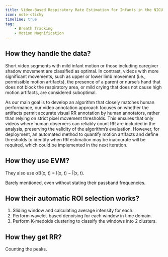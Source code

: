 ```yaml
---
title: Video-Based Respiratory Rate Estimation for Infants in the NICU
icon: note-sticky
timeline: true
tag:
    - Breath Tracking
    - Motion Magnification
---
```


## How they handle the data?

Short video segments with mild infant motion or those including caregiver shadow movement are classified as optimal. In contrast, videos with more significant movements, such as upper or lower limb movement (i.e., permissible motion artifacts), the presence of a parent or nurse’s hand that does not block the respiratory area, or mild crying that does not cause high motion artifacts, are considered suboptimal.

As our main goal is to develop an algorithm that closely matches human performance, our video annotation approach focuses on whether the artifacts permit accurate visual RR annotation by human annotators, rather than relying on strict pixel movement thresholds. This ensures that only videos where human observers can reliably count RR are included in the analysis, preserving the validity of the algorithm’s evaluation. However, for deployment, an automated method to quantify motion artifacts and define thresholds to identify when RR estimation may be inaccurate will be required, which could be implemented in the next iteration.

## How they use EVM?

They also use αB(x, t) = I(x, t) − Ĩ(x, t).

Barely mentioned, even without stating their passband frequencies.

## How their automatic ROI selection works?

1. Sliding window and calculating average intensity for each.
2. Perform wavelet-based denoising for each window in time domain.
3. Perform K-medoids clustering to classify the windows into 2 clusters.

## How they get RR?

Counting the peaks.